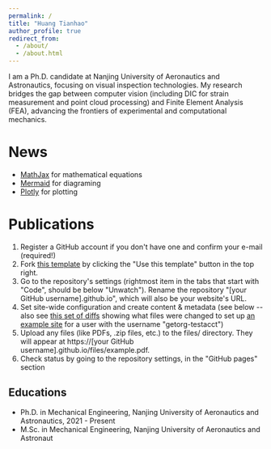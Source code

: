 ```yaml
---
permalink: /
title: "Huang Tianhao"
author_profile: true
redirect_from: 
  - /about/
  - /about.html
---
```


I am a Ph.D. candidate at Nanjing University of Aeronautics and Astronautics, focusing on visual inspection technologies. My research bridges the gap between computer vision (including DIC for strain measurement and point cloud processing) and Finite Element Analysis (FEA), advancing the frontiers of experimental and computational mechanics.


News
======

- [MathJax](https://www.mathjax.org/) for mathematical equations
- [Mermaid](https://mermaid.js.org/) for diagraming
- [Plotly](https://plotly.com/javascript/) for plotting

Publications
======
1. Register a GitHub account if you don't have one and confirm your e-mail (required!)
1. Fork [this template](https://github.com/academicpages/academicpages.github.io) by clicking the "Use this template" button in the top right. 
1. Go to the repository's settings (rightmost item in the tabs that start with "Code", should be below "Unwatch"). Rename the repository "[your GitHub username].github.io", which will also be your website's URL.
1. Set site-wide configuration and create content & metadata (see below -- also see [this set of diffs](https://archive.is/3TPas) showing what files were changed to set up [an example site](https://getorg-testacct.github.io) for a user with the username "getorg-testacct")
1. Upload any files (like PDFs, .zip files, etc.) to the files/ directory. They will appear at https://[your GitHub username].github.io/files/example.pdf.  
1. Check status by going to the repository settings, in the "GitHub pages" section

Educations
------
- Ph.D. in Mechanical Engineering, Nanjing University of Aeronautics and Astronautics, 2021 - Present
- M.Sc. in Mechanical Engineering, Nanjing University of Aeronautics and Astronaut